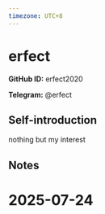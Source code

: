 ```yaml
---
timezone: UTC+8
---
```


# erfect

**GitHub ID:** erfect2020

**Telegram:** @erfect

## Self-introduction

nothing but my interest

## Notes

<!-- Content_START -->

# 2025-07-24

<!-- Content_END -->
